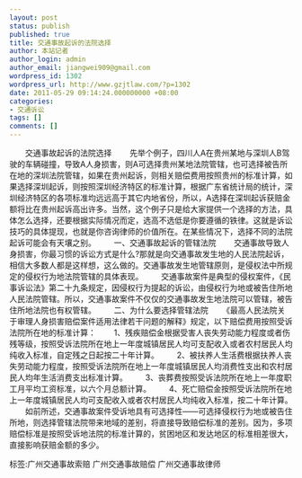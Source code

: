 ```yaml
---
layout: post
status: publish
published: true
title: 交通事故起诉的法院选择
author: 本站记者
author_login: admin
author_email: jiangwei909@gmail.com
wordpress_id: 1302
wordpress_url: http://www.gzjtlaw.com/?p=1302
date: 2011-05-29 09:14:24.000000000 +08:00
categories:
- 交通诉讼
tags: []
comments: []
---
```

　　交通事故起诉的法院选择　　先举个例子，四川人A在贵州某地与深圳人B驾驶的车辆碰撞，导致A人身损害，则A可选择贵州某地法院管辖，也可选择被告所在地的深圳法院管辖，如果在贵州起诉，则相关赔偿费用按照贵州的标准计算，如果选择深圳起诉，则按照深圳经济特区的标准计算，根据广东省统计局的统计，深圳经济特区的各项标准均远远高于其它内地省份，所以，A选择在深圳起诉获赔金额将比在贵州起诉高出许多。当然，这个例子只是给大家提供一个选择的方法，具体怎么选择，还要根据实际情况而定，选高不选低是你要遵循的铁律。这就是诉讼技巧的具体提现，也就是你咨询律师的价值所在。在某些情况下，选择不同的法院起诉可能会有天壤之别。　　一、交通事故起诉的管辖法院　　交通事故导致人身损害，你最习惯的诉讼方式是什么?那就是向交通事故发生地的人民法院起诉，相信大多数人都是这样想，这么做的。交通事故发生地管辖原则，是侵权法中所规定的侵权行为地法院管辖的具体表现。　　交通事故案件是典型的侵权案件，《民事诉讼法》第二十九条规定，因侵权行为提起的诉讼，由侵权行为地或被告住所地人民法院管辖。所以，交通事故案件不仅仅的交通事故发生地法院可以管辖，被告住所地法院也有权管辖。　　二、为什么要选择管辖法院　　《最高人民法院关于审理人身损害赔偿案件适用法律若干问题的解释》规定，以下赔偿费用按照受诉法院所在地的标准计算：　　1、残疾赔偿金根据受害人丧失劳动能力程度或者伤残等级，按照受诉法院所在地上一年度城镇居民人均可支配收入或者农村居民人均纯收入标准，自定残之日起按二十年计算。　　2、被扶养人生活费根据扶养人丧失劳动能力程度，按照受诉法院所在地上一年度城镇居民人均消费性支出和农村居民人均年生活消费支出标准计算。　　3、丧葬费按照受诉法院所在地上一年度职工月平均工资标准，以六个月总额计算。　　4、死亡赔偿金按照受诉法院所在地上一年度城镇居民人均可支配收入或者农村居民人均纯收入标准，按二十年计算。　　如前所述，交通事故案件受诉地具有可选择性――可选择侵权行为地或被告住所地，则选择管辖法院带来地域的差别，将直接导致赔偿标准的差别。因为，多项赔偿标准是按照受诉地法院的标准计算的，贫困地区和发达地区的标准相差很大，直接影响获赔金额的多少。标签:广州交通事故索赔 广州交通事故赔偿 广州交通事故律师
